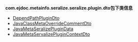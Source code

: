 
**com.ejdoc.metainfo.seralize.seralize.plugin.dto包下类信息**


- [DependPathPluginDto](metaInfoSeralize/com/ejdoc/metainfo/seralize/seralize/plugin/dto/DependPathPluginDto.md)  
- [JavaClassMetaOverrideCommentDto](metaInfoSeralize/com/ejdoc/metainfo/seralize/seralize/plugin/dto/JavaClassMetaOverrideCommentDto.md)  
- [JavaMetaSeralizePluginData](metaInfoSeralize/com/ejdoc/metainfo/seralize/seralize/plugin/dto/JavaMetaSeralizePluginData.md)  
- [JavaMetaServalizePluginContextDto](metaInfoSeralize/com/ejdoc/metainfo/seralize/seralize/plugin/dto/JavaMetaServalizePluginContextDto.md)  
